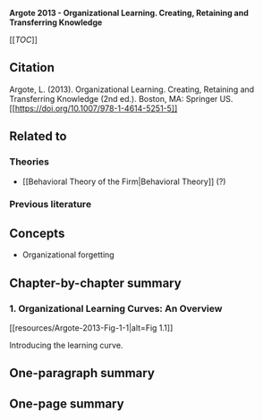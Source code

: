 **Argote 2013 - Organizational Learning. Creating, Retaining and Transferring Knowledge**

[[_TOC_]]

## Citation
Argote, L. (2013). Organizational Learning. Creating, Retaining and Transferring Knowledge (2nd ed.). Boston, MA: Springer US. [[https://doi.org/10.1007/978-1-4614-5251-5]]

## Related to

### Theories
* [[Behavioral Theory of the Firm|Behavioral Theory]] (?)

### Previous literature

## Concepts
* Organizational forgetting

## Chapter-by-chapter summary

### 1. Organizational Learning Curves: An Overview

[[resources/Argote-2013-Fig-1-1|alt=Fig 1.1]]

Introducing the learning curve. 

## One-paragraph summary

## One-page summary

